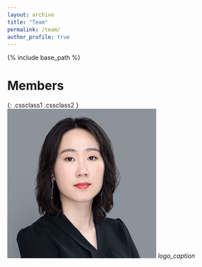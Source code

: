 ```yaml
---
layout: archive
title: "Team"
permalink: /team/
author_profile: true
---
```


{% include base_path %}

Members
======

<!--   <img src="/images/chen.png" width="150">  -->
{: .cssclass1 .cssclass2 }
![Chen Qin](/images/chen.png "Chen Qin")
*logo_caption*

